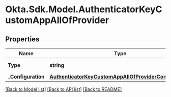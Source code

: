 # Okta.Sdk.Model.AuthenticatorKeyCustomAppAllOfProvider

## Properties

Name | Type | Description | Notes
------------ | ------------- | ------------- | -------------
**Type** | **string** | Provider type | [optional] 
**_Configuration** | [**AuthenticatorKeyCustomAppAllOfProviderConfiguration**](AuthenticatorKeyCustomAppAllOfProviderConfiguration.md) |  | [optional] 

[[Back to Model list]](../README.md#documentation-for-models) [[Back to API list]](../README.md#documentation-for-api-endpoints) [[Back to README]](../README.md)

